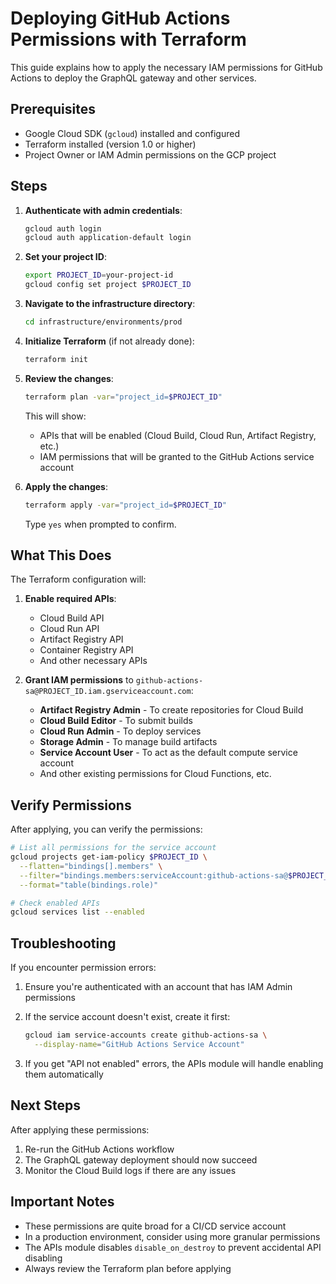 # Deploying GitHub Actions Permissions with Terraform

This guide explains how to apply the necessary IAM permissions for GitHub Actions to deploy the GraphQL gateway and other services.

## Prerequisites

- Google Cloud SDK (`gcloud`) installed and configured
- Terraform installed (version 1.0 or higher)
- Project Owner or IAM Admin permissions on the GCP project

## Steps

1. **Authenticate with admin credentials**:
   ```bash
   gcloud auth login
   gcloud auth application-default login
   ```

2. **Set your project ID**:
   ```bash
   export PROJECT_ID=your-project-id
   gcloud config set project $PROJECT_ID
   ```

3. **Navigate to the infrastructure directory**:
   ```bash
   cd infrastructure/environments/prod
   ```

4. **Initialize Terraform** (if not already done):
   ```bash
   terraform init
   ```

5. **Review the changes**:
   ```bash
   terraform plan -var="project_id=$PROJECT_ID"
   ```

   This will show:
   - APIs that will be enabled (Cloud Build, Cloud Run, Artifact Registry, etc.)
   - IAM permissions that will be granted to the GitHub Actions service account

6. **Apply the changes**:
   ```bash
   terraform apply -var="project_id=$PROJECT_ID"
   ```

   Type `yes` when prompted to confirm.

## What This Does

The Terraform configuration will:

1. **Enable required APIs**:
   - Cloud Build API
   - Cloud Run API
   - Artifact Registry API
   - Container Registry API
   - And other necessary APIs

2. **Grant IAM permissions** to `github-actions-sa@PROJECT_ID.iam.gserviceaccount.com`:
   - **Artifact Registry Admin** - To create repositories for Cloud Build
   - **Cloud Build Editor** - To submit builds
   - **Cloud Run Admin** - To deploy services
   - **Storage Admin** - To manage build artifacts
   - **Service Account User** - To act as the default compute service account
   - And other existing permissions for Cloud Functions, etc.

## Verify Permissions

After applying, you can verify the permissions:

```bash
# List all permissions for the service account
gcloud projects get-iam-policy $PROJECT_ID \
  --flatten="bindings[].members" \
  --filter="bindings.members:serviceAccount:github-actions-sa@$PROJECT_ID.iam.gserviceaccount.com" \
  --format="table(bindings.role)"

# Check enabled APIs
gcloud services list --enabled
```

## Troubleshooting

If you encounter permission errors:

1. Ensure you're authenticated with an account that has IAM Admin permissions
2. If the service account doesn't exist, create it first:
   ```bash
   gcloud iam service-accounts create github-actions-sa \
     --display-name="GitHub Actions Service Account"
   ```

3. If you get "API not enabled" errors, the APIs module will handle enabling them automatically

## Next Steps

After applying these permissions:

1. Re-run the GitHub Actions workflow
2. The GraphQL gateway deployment should now succeed
3. Monitor the Cloud Build logs if there are any issues

## Important Notes

- These permissions are quite broad for a CI/CD service account
- In a production environment, consider using more granular permissions
- The APIs module disables `disable_on_destroy` to prevent accidental API disabling
- Always review the Terraform plan before applying